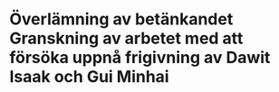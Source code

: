# Överlämning av betänkandet Granskning av arbetet med att försöka uppnå frigivning av Dawit Isaak och Gui Minhai


